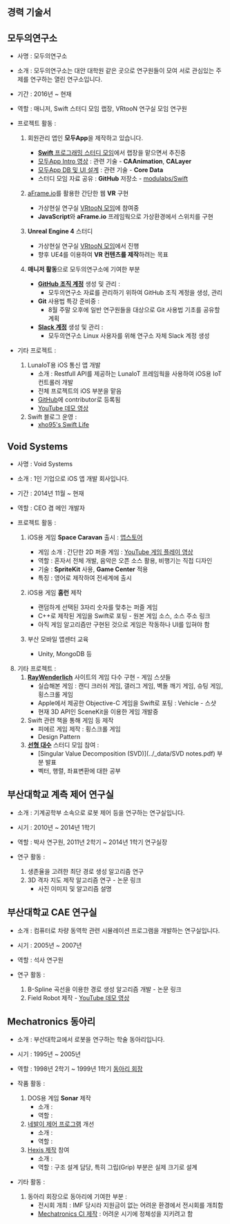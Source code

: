 ## 경력 기술서

## **모두의연구소**

* 사명 : 모두의연구소
* 소개 : 모두의연구소는 대안 대학원 같은 곳으로 연구원들이 모여 서로 관심있는 주제를 연구하는 열린 연구소입니다.
* 기간 : 2016년 ~ 현재
* 역할 : 매니저, Swift 스터디 모임 랩장, VRtooN 연구실 모임 연구원

* 프로젝트 활동 : 
	1. 회원관리 앱인 **모두App**을 제작하고 있습니다.
		* [**Swift** 프로그래밍 스터디 모임](http://www.modulabs.co.kr/Swift_library/848)에서 랩장을 맡으면서 추진중
		* [모두App Intro 영상](https://www.youtube.com/watch?v=VVDAZ4qvbFc) : 관련 기술 - **CAAnimation**, **CALayer**
		* [모두App DB 및 UI 설계](http://www.modulabs.co.kr/Swift_library/3842) : 관련 기술 - **Core Data**
		* 스터디 모임 자료 공유 : **GitHub** 저장소 - [modulabs/Swift](https://github.com/modulabs/Swift)
	
	2. [aFrame.io](https://aframe.io)를 활용한 간단한 웹 **VR** 구현
		* 가상현실 연구실 [VRtooN 모임](http://www.modulabs.co.kr/VRtooN_library/787)에 참여중
		* **JavaScript**와 **aFrame.io** 프레임웍으로 가상환경에서 스위치를 구현
	3. **Unreal Engine 4** 스터디
		* 가상현실 연구실 [VRtooN 모임](http://www.modulabs.co.kr/VRtooN_library/787)에서 진행
		* 향후 UE4를 이용하여 **VR 컨텐츠를 제작**하려는 목표

	4. **매니저 활동**으로 모두의연구소에 기여한 부분
		* **[GitHub 조직 계정](https://github.com/modulabs)** 생성 및 관리 : 
			* 모두의연구소 자료를 관리하기 위하여 GitHub 조직 계정을 생성, 관리
		* **Git** 사용법 특강 준비중 : 
			* 8월 주말 오후에 일반 연구원들을 대상으로 Git 사용법 기초를 공유할 계획
		* **[Slack 계정](https://modulabs.slack.com/)** 생성 및 관리 : 
			* 모두의연구소 Linux 사용자를 위해 연구소 자체 Slack 계정 생성
* 기타 프로젝트 :
	1. LunaIoT용 iOS 통신 앱 개발
		* 소개 : Restfull API를 제공하는 LunaIoT 프레임웍을 사용하여 iOS용 IoT 컨트롤러 개발 
		* 전체 프로젝트의 iOS 부분을 맡음
		* [GitHub](https://github.com/kmansoo/Luna)에 contributor로 등록됨
		* [YouTube 데모 영상](https://www.facebook.com/xho1995/videos/984864604886273/)
	2. Swift 블로그 운영 : 
		* [xho95's Swift Life](http://xho95.github.io) 

## **Void Systems**

* 사명 : Void Systems
* 소개 : 1인 기업으로 iOS 앱 개발 회사입니다.
* 기간 : 2014년 11월 ~ 현재
* 역할 : CEO 겸 메인 개발자 

* 프로젝트 활동 : 
	1. iOS용 게임 **Space Caravan** 출시 : [앱스토어](https://itunes.apple.com/kr/app/space-caravan/id1011757460?mt=8)
		* 게임 소개 : 간단한 2D 퍼즐 게임 : [YouTube 게임 플레이 영상](https://www.youtube.com/watch?v=NaOqtVGYlPg) 
		* 역할 : 혼자서 전체 개발, 음악은 오픈 소스 활용, 비행기는 직접 디자인
		* 기술 : **SpriteKit** 사용, **Game Center** 적용
		* 특징 : 영어로 제작하여 전세계에 출시

	2. iOS용 게임 **홈런** 제작
		* 랜덤하게 선택된 3자리 숫자를 맞추는 퍼즐 게임
		* C++로 제작된 게임을 Swift로 포팅 - 원본 게임 소스, 소스 주소 링크
		* 아직 게임 알고리즘만 구현된 것으로 게임은 작동하나 UI를 입혀야 함
	3. 부산 모바일 앱센터 교육 
		* Unity, MongoDB 등
	
8. 기타 프로젝트 : 
	1. **[RayWenderlich](https://www.raywenderlich.com)** 사이트의 게임 다수 구현 - 게임 스샷들 
		* 실습해본 게임 : 캔디 크러쉬 게임, 갤러그 게임, 벽돌 깨기 게임, 슈팅 게임, 횡스크롤 게임
		* Apple에서 제공한 Objective-C 게임을 Swift로 포팅 : Vehicle - 스샷
		* 현재 3D API인 SceneKit을 이용한 게임 개발중
	2. Swift 관련 책을 통해 게임 등 제작 
		* 피에르 게임 제작 : 횡스크롤 게임	
		* Design Pattern 
	3. **[선형 대수](https://www.facebook.com/groups/1045080912185263/)** 스터디 모임 참여 : 
		* [Singular Value Decomposition (SVD)](../_data/SVD notes.pdf) 부분 발표
		* 벡터, 행렬, 좌표변환에 대한 공부

## **부산대학교 계측 제어 연구실**

* 소개 : 기계공학부 소속으로 로봇 제어 등을 연구하는 연구실입니다.
* 시기 : 2010년 ~ 2014년 1학기
* 역할 : 박사 연구원, 2011년 2학기 ~ 2014년 1학기 연구실장 

* 연구 활동 :
	1. 생존율을 고려한 최단 경로 생성 알고리즘 연구
	2. 3D 격자 지도 제작 알고리즘 연구 - 논문 링크
		* 사진 이미지 및 알고리즘 설명

## **부산대학교 CAE 연구실**

* 소개 : 컴퓨터로 차량 동역학 관련 시뮬레이션 프로그램을 개발하는 연구실입니다.
* 시기 : 2005년 ~ 2007년
* 역할 : 석사 연구원

* 연구 활동 :
	1. B-Spline 곡선을 이용한 경로 생성 알고리즘 개발 - 논문 링크
	2. Field Robot 제작 - [YouTube 데모 영상](https://www.youtube.com/watch?v=nrXtmwM93FE)

## **Mechatronics 동아리**

* 소개 : 부산대학교에서 로봇을 연구하는 학술 동아리입니다.
* 시기 : 1995년 ~ 2005년
* 역할 : 1998년 2학기 ~ 1999년 1학기 [동아리 회장](http://mecha.namoweb.net/xe/History)

* 작품 활동 : 
	1. DOS용 게임 **Sonar** 제작
		* 소개 : 
		* 역할 : 
	2. [네발이 제어 프로그램](http://mecha.namoweb.net/xe/Robot/428) 개선 
		* 소개 : 
		* 역할 : 
	2. [Hexis 제작](http://mecha.namoweb.net/xe/Robot/426) 참여
		* 소개 : 
		* 역할 : 구조 설계 담당, 특히 그립(Grip) 부분은 실제 크기로 설계

* 기타 활동 : 
	1. 동아리 회장으로 동아리에 기여한 부분 : 
		* 전시회 개최 : IMF 당시라 지원금이 없는 어려운 환경에서 전시회를 개최함
		* [Mechatronics CI 제작](http://mecha.namoweb.net/xe/CI) : 어려운 시기에 정체성을 지키려고 함
